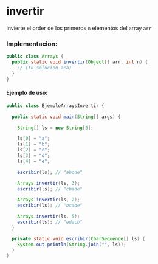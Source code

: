 invertir
========

Invierte el order de los primeros `n` elementos del array `arr`

### Implementacion:

```java
public class Arrays {
  public static void invertir(Object[] arr, int n) {
    // (tu solucion aca)
  }
}
```

#### Ejemplo de uso:

```java
public class EjemploArraysInvertir {

  public static void main(String[] args) {

    String[] ls = new String[5];

    ls[0] = "a";
    ls[1] = "b";
    ls[2] = "c";
    ls[3] = "d";
    ls[4] = "e";

    escribir(ls); // "abcde"

    Arrays.invertir(ls, 3);
    escribir(ls); // "cbade"

    Arrays.invertir(ls, 2);
    escribir(ls); // "bcade"

    Arrays.invertir(ls, 5);
    escribir(ls); // "edacb"
  }

  private static void escribir(CharSequence[] ls) {
    System.out.println(String.join("", ls));
  }
}
```
